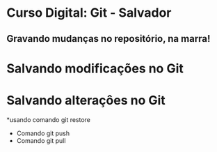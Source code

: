 # Curso Digital: Git - Salvador

## Gravando mudanças no repositório, na marra!

# Salvando modificações no Git

# Salvando alteraçôes no Git

*usando comando git restore
* Comando git push
* Comando git pull
